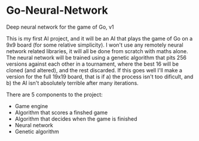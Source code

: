 # Go-Neural-Network

Deep neural network for the game of Go, v1

This is my first AI project, and it will be an AI that plays the game of Go on a 9x9 board (for some relative simplicity). I won't use any remotely neural network related libraries, it will all be done from scratch with maths alone.
The neural network will be trained using a genetic algorithm that pits 256 versions against each other in a tournament, where the best 16 will be cloned (and altered), and the rest discarded.
If this goes well I'll make a version for the full 19x19 board, that is if a) the process isn't too dificult, and b) the AI isn't absolutely terrible after many iterations.

There are 5 components to the project:
- Game engine
- Algorithm that scores a finshed game
- Algorithm that decides when the game is finished
- Neural network
- Genetic algorithm
